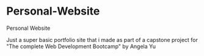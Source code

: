 # Personal-Website
Personal Website

Just a super basic portfolio site that i made as part of a capstone project for "The complete Web Development Bootcamp" by Angela Yu
